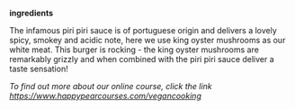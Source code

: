 **ingredients**

The infamous piri piri sauce is of portuguese origin and delivers a lovely spicy, smokey and acidic note, here we use king oyster mushrooms as our white meat. This burger is rocking - the king oyster mushrooms are remarkably grizzly and when combined with the piri piri sauce deliver a taste sensation!

_To find out more about our online course, click the link https://www.happypearcourses.com/vegancooking_